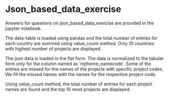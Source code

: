 # Json_based_data_exercise

Answers for questions on json_based_data_exercise are provided in the jupyter notebook. 

The data-table is loaded using pandas and the total number of entries for each country are summed using value_count method. Only 10 countries with highest number of projects are displayed. 

The json data is loaded in the flat form. The data is normalized to the tabular form only for the column named as 'mjtheme_namecode'. Some of the entries are missed for the names of the projects with specific project codes. We fill the missed names with the names for the respective project code.

Using value_count method, the total number of entries for each project names are found and the top 10 most projects are displayed. 
